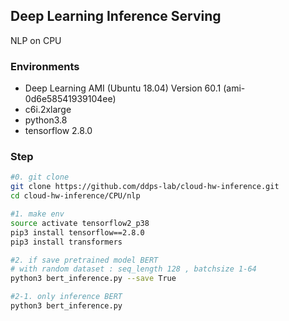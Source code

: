 ## Deep Learning Inference Serving
NLP on CPU 

### Environments
- Deep Learning AMI (Ubuntu 18.04) Version 60.1 (ami-0d6e58541939104ee)
- c6i.2xlarge
- python3.8
- tensorflow 2.8.0 


### Step 
```bash
#0. git clone 
git clone https://github.com/ddps-lab/cloud-hw-inference.git
cd cloud-hw-inference/CPU/nlp

#1. make env 
source activate tensorflow2_p38
pip3 install tensorflow==2.8.0
pip3 install transformers

#2. if save pretrained model BERT  
# with random dataset : seq_length 128 , batchsize 1-64
python3 bert_inference.py --save True 

#2-1. only inference BERT  
python3 bert_inference.py 

```
